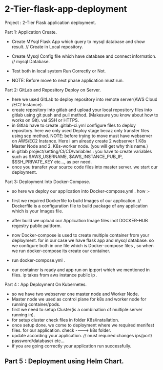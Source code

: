 # 2-Tier-flask-app-deployment
Project : 2-Tier Flask application deployment.

Part 1: Application Create.
  - Create MYsql Flask App which query to mysql database and show result.  // Create in Local repository.
  - Create Mysql Config file which have database and connect information.  // mysql Database.

  - Test both in local system Run Correctly or Not.
  - NOTE: Before move to next phase application must run.

Part 2: GitLab and Repository Deploy on Server.
  - here we used GitLab to deploy repository into remote server(AWS Cloud /EC2 Instance).
  - create repository into gitlab and upload your local repository files into gitlab using git push and pull method. (Makesure you know about how to works on Git). vai SSH or HTTPS.
  - in Gitlab have to create .gitlab-ci.yml configure files to deploy repository. here we only used Deploy stage becaz only transfer files using scp method.
    NOTE: before trying to move must have webserver on AWS/EC2 Instance. Here i am already create 2 webserver 1.K8s Master Node and 2. K8s-worker node. (you will get why this name.)
  - in gitlab project/setting/CI/CD/variables : you have to create variables such as $AWS_USERNAME, $AWS_INSTANCE_PUB_IP, $SSH_PRIVATE_KEY etc..., as per need.
  - once you transfer your source code files into master server. we start our deployment.
    
Part 3: Deployment Into Docker-Compose.
  - so here we deploy our application into Docker-compose.yml . how :-
  - first we required Dockerfile to build Images of our application. // Dockerfile is a configuration file to build package of any application which is your Images file.
  - after build we upload our Application Image files inot DOCKER-HUB regestry public paltform.
  - now Docker-compose is used to create multiple container from your deployment. for in our case we have flask app and mysql database. so we configure both in one file which is Docker-compose files , so when we        run docker-compose its create our container.
  - run docker-compose.yml .

 - our container is ready and app run on ip:port which we mentioned in files. ip takes from aws instance public ip .

Part 4 : App Deployment On Kubernetes.
  - so we have two webserver one master node and Worker Node.
  - Master node we used as control plane for k8s and worker node for running container/pods.
  - first we need to setup Cluster(is a combination of multiple server running in).
  - for setup cluster check files in folder K8s/installation.
  - once setup done. we come to deployment where we required menifest files. for our application. check ----> k8s folder.
  - update according your application. // must required changes ips/port/ password/database/ etc...
  - if you are going correctly your application run successfully.

Part 5 : Deployment using Helm Chart. 
  --
